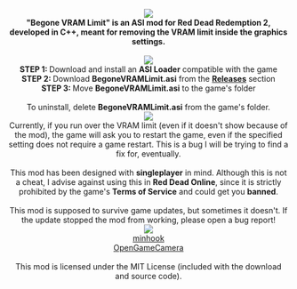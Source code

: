 <p align="center">
<img src="https://i.imgur.com/gC6yxlv.png"/><br>
<b>"Begone VRAM Limit" is an ASI mod for Red Dead Redemption 2, developed in C++, meant for removing the VRAM limit inside the graphics settings.</b><br><br>
<img src="https://i.imgur.com/kOyrZYC.png"/><br>
<b>STEP 1: </b>Download and install an <b>ASI Loader</b> compatible with the game<br>
<b>STEP 2: </b>Download <b>BegoneVRAMLimit.asi</b> from the <b><a href="https://github.com/EricPlayZ/VRAMLimitRemoverRDR2/releases">Releases</a></b> section<br>
<b>STEP 3: </b>Move <b>BegoneVRAMLimit.asi</b> to the game's folder<br><br>
To uninstall, delete <b>BegoneVRAMLimit.asi</b> from the game's folder.<br>
<img src="https://i.imgur.com/m0X9akl.png"/><br>
Currently, if you run over the VRAM limit (even if it doesn't show because of the mod), the game will ask you to restart the game, even if the specified setting does not require a game restart. This is a bug I will be trying to find a fix for, eventually.<br><br>
This mod has been designed with <b>singleplayer</b> in mind. Although this is not a cheat, I advise against using this in <b>Red Dead Online</b>, since it is strictly prohibited by the game's <b>Terms of Service</b> and could get you <b>banned</b>.<br><br>
This mod is supposed to survive game updates, but sometimes it doesn't. If the update stopped the mod from working, please open a bug report!<br>
<img src="https://i.imgur.com/nbipzX1.png"/><br>
<a href="https://github.com/TsudaKageyu/minhook">minhook</a><br>
<a href="https://github.com/coltonon/OpenGameCamera">OpenGameCamera</a><br><br>
This mod is licensed under the MIT License (included with the download and source code).
</p>

